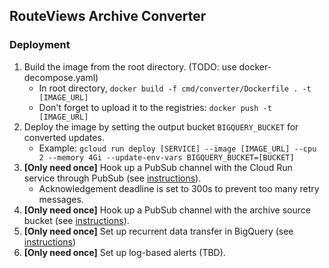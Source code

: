 ## RouteViews Archive Converter

### Deployment

1.  Build the image from the root directory. (TODO: use docker-decompose.yaml)
    -   In root directory, `docker build -f cmd/converter/Dockerfile . -t
        [IMAGE_URL]`
    -   Don't forget to upload it to the registries: `docker push -t
        [IMAGE_URL]`
2.  Deploy the image by setting the output bucket `BIGQUERY_BUCKET` for
    converted updates.
    -   Example: `gcloud run deploy [SERVICE] --image [IMAGE_URL] --cpu 2
        --memory 4Gi --update-env-vars BIGQUERY_BUCKET=[BUCKET]`
3.  **[Only need once]** Hook up a PubSub channel with the Cloud Run service
    through PubSub (see
    [instructions](https://cloud.google.com/run/docs/triggering/pubsub-push)).
    -   Acknowledgement deadline is set to 300s to prevent too many retry
        messages.
4.  **[Only need once]** Hook up a PubSub channel with the archive source
    bucket (see
    [instructions](https://cloud.google.com/storage/docs/pubsub-notifications)).
5.  **[Only need once]** Set up recurrent data transfer in BigQuery (see
    [instructions](https://cloud.google.com/bigquery-transfer/docs/cloud-storage-transfer))
6.  **[Only need once]** Set up log-based alerts (TBD).
